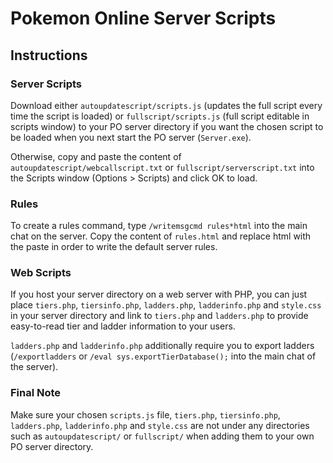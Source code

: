# Pokemon Online Server Scripts

## Instructions

### Server Scripts

Download either `autoupdatescript/scripts.js` (updates the full script every time the script is loaded) or `fullscript/scripts.js` (full script editable in scripts window) to your PO server directory if you want the chosen script to be loaded when you next start the PO server (`Server.exe`).

Otherwise, copy and paste the content of `autoupdatescript/webcallscript.txt` or `fullscript/serverscript.txt` into the Scripts window (Options > Scripts)  and click OK to load.

### Rules

To create a rules command, type `/writemsgcmd rules*html` into the main chat on the server. Copy the content of `rules.html` and replace html with the paste in order to write the default server rules.

### Web Scripts

If you host your server directory on a web server with PHP, you can just place `tiers.php`, `tiersinfo.php`, `ladders.php`, `ladderinfo.php` and `style.css` in your server directory and link to `tiers.php` and `ladders.php` to provide easy-to-read tier and ladder information to your users.

`ladders.php` and `ladderinfo.php` additionally require you to export ladders (`/exportladders` or `/eval sys.exportTierDatabase();` into the main chat of the server).

### Final Note

Make sure your chosen `scripts.js` file, `tiers.php`, `tiersinfo.php`, `ladders.php`, `ladderinfo.php` and `style.css` are not under any directories such as `autoupdatescript/` or `fullscript/` when adding them to your own PO server directory.
